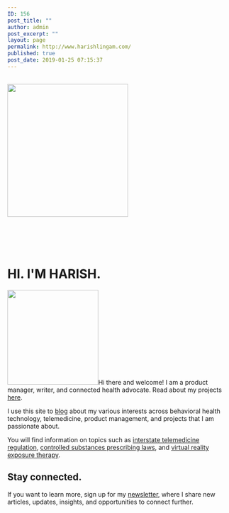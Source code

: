 ```yaml
---
ID: 156
post_title: ""
author: admin
post_excerpt: ""
layout: page
permalink: http://www.harishlingam.com/
published: true
post_date: 2019-01-25 07:15:37
---
```

<!-- wp:fl-builder/layout -->
<p><br /><a href="http://www.harishlingam.com/wp-content/uploads/2019/01/brain-coils.png"><img class="size-medium wp-image-669 aligncenter" src="http://www.harishlingam.com/wp-content/uploads/2019/01/brain-coils-272x300.png" alt="" width="272" height="300" /></a></p>
<h1> </h1>
<h1><strong>HI. I'M HARISH.</strong></h1>
<p><a href="http://www.harishlingam.com/wp-content/uploads/2019/02/harish-headshot-yellow.png"><img class=" wp-image-740 alignleft" src="http://www.harishlingam.com/wp-content/uploads/2019/02/harish-headshot-yellow-287x300.png" alt="" width="205" height="214" /></a>Hi there and welcome! I am a product manager, writer, and connected health advocate. Read about my projects <a href="http://www.harishlingam.com/projects/">here</a>.</p>
<p>I use this site to <a href="http://www.harishlingam.com/blog/">blog</a> about my various interests across behavioral health technology, telemedicine, product management, and projects that I am passionate about.</p>
<p>You will find information on topics such as <a href="http://www.harishlingam.com/telemedicine-and-the-interstate-medical-licensure-compact/">interstate telemedicine regulation</a>, <a href="http://www.harishlingam.com/prescribing-controlled-substances-via-telemedicine/">controlled substances prescribing laws</a>, and <a href="http://www.harishlingam.com/a-primer-on-virtual-reality-exposure-therapy-vret/">virtual reality exposure therapy</a>.</p>
<h2>Stay connected.</h2>
<p>If you want to learn more, sign up for my <a href="http://www.harishlingam.com/join/">newsletter</a>, where I share new articles, updates, insights, and opportunities to connect further.</p>
<!-- /wp:fl-builder/layout -->